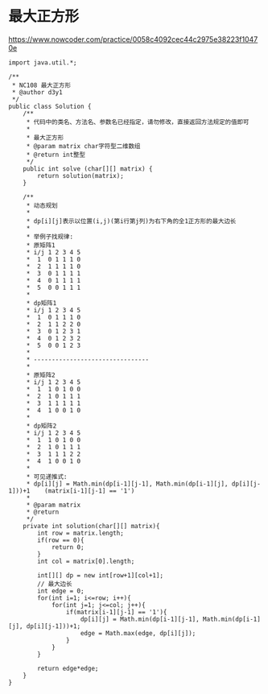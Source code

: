 # 最大正方形
https://www.nowcoder.com/practice/0058c4092cec44c2975e38223f10470e

    import java.util.*;
    
    /**
     * NC108 最大正方形
     * @author d3y1
     */
    public class Solution {
        /**
         * 代码中的类名、方法名、参数名已经指定，请勿修改，直接返回方法规定的值即可
         *
         * 最大正方形
         * @param matrix char字符型二维数组
         * @return int整型
         */
        public int solve (char[][] matrix) {
            return solution(matrix);
        }
    
        /**
         * 动态规划
         *
         * dp[i][j]表示以位置(i,j)(第i行第j列)为右下角的全1正方形的最大边长
         *
         * 举例子找规律:
         * 原矩阵1
         * i/j 1 2 3 4 5
         *  1  0 1 1 1 0
         *  2  1 1 1 1 0
         *  3  0 1 1 1 1
         *  4  0 1 1 1 1
         *  5  0 0 1 1 1
         * 
         * dp矩阵1
         * i/j 1 2 3 4 5
         *  1  0 1 1 1 0
         *  2  1 1 2 2 0
         *  3  0 1 2 3 1
         *  4  0 1 2 3 2
         *  5  0 0 1 2 3
         *
         * --------------------------------
         *
         * 原矩阵2
         * i/j 1 2 3 4 5
         *  1  1 0 1 0 0
         *  2  1 0 1 1 1
         *  3  1 1 1 1 1
         *  4  1 0 0 1 0
         *
         * dp矩阵2
         * i/j 1 2 3 4 5
         *  1  1 0 1 0 0
         *  2  1 0 1 1 1
         *  3  1 1 1 2 2
         *  4  1 0 0 1 0
         *  
         * 可见递推式:
         * dp[i][j] = Math.min(dp[i-1][j-1], Math.min(dp[i-1][j], dp[i][j-1]))+1    (matrix[i-1][j-1] == '1')
         * 
         * @param matrix
         * @return
         */
        private int solution(char[][] matrix){
            int row = matrix.length;
            if(row == 0){
                return 0;
            }
            int col = matrix[0].length;
    
            int[][] dp = new int[row+1][col+1];
            // 最大边长
            int edge = 0;
            for(int i=1; i<=row; i++){
                for(int j=1; j<=col; j++){
                    if(matrix[i-1][j-1] == '1'){
                        dp[i][j] = Math.min(dp[i-1][j-1], Math.min(dp[i-1][j], dp[i][j-1]))+1;
                        edge = Math.max(edge, dp[i][j]);
                    }
                }
            }
    
            return edge*edge;
        }
    }
    

